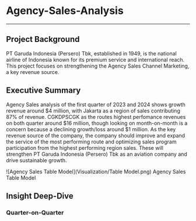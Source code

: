 # Agency-Sales-Analysis

***

## Project Background

PT Garuda Indonesia (Persero) Tbk, established in 1949, is the national airline of Indonesia known for its premium service and international reach. This project focuses on strengthening the Agency Sales Channel Marketing, a key revenue source.

## Executive Summary

Agency Sales analysis of the first quarter of 2023 and 2024 shows growth revenue around $4 million, with Jakarta as a region of sales contributing 87% of revenue. CGKDPSCGK as the routes highest perfomance revenues on both quarter around $16 million, though looking on month-on-month is a concern because a declining growth/loss around $1 million. As the key revenue source of the company, the company should improve and expand the service of the most performing route and optimizing sales program participation from the highest performing region sales. These will strengthen PT Garuda Indonesia (Persero) Tbk as an aviation company and drive sustainable growth.

![Agency Sales Table Model](Visualization/Table Model.png)
Agency Sales Table Model

## Insight Deep-Dive

### Quarter-on-Quarter 
